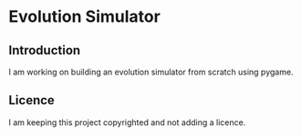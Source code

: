 # Evolution Simulator
## Introduction
I am working on building an evolution simulator from scratch using pygame.

## Licence
I am keeping this project copyrighted and not adding a licence.